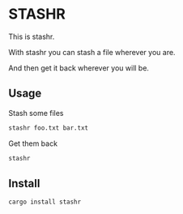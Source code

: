 # STASHR

This is stashr.

With stashr you can stash a file wherever you are.

And then get it back wherever you will be.

## Usage

Stash some files

```bash
stashr foo.txt bar.txt
```

Get them back

```bash
stashr
```

## Install

```bash
cargo install stashr
```

